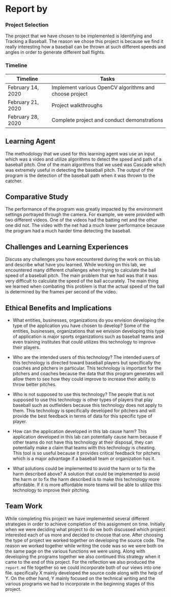 # Report by

### Project Selection

The project that we have chosen to be implemented is Identifying and Tracking a Baseball. The reason we chose this project is because we find it really interesting how a baseball can be thrown at such different speeds and angles in order to generate different ball flights.

### Timeline

| Timeline  | Tasks |
| ----------- | ----------- |
|    February 14, 2020    |    Implement various OpenCV algorithms and choose project   |
|    February 21, 2020    |    Project walkthroughs    |
|    February 28, 2020    |    Complete project and conduct demonstrations    |


## Learning Agent

The methodology that we used for this learning agent was use an input which was a video and utilize algorithms to detect the speed and path of a baseball pitch. One of the main algorithms that we used was Cascade which was extremely useful in detecting the baseball pitch. The output of the program is the detection of the baseball path when it was thrown to the catcher.

## Comparative Study

The performance of the program was greatly impacted by the environment settings portrayed through the camera. For example, we were provided with two different videos. One of the videos had the batting net and the other one did not. The video with the net had a much lower performance because the program had a much harder time detecting the baseball.

## Challenges and Learning Experiences

Discuss any challenges you have encountered during the work on this lab and  describe what have you learned.
While working on this lab, we encountered many different challenges when trying to calculate the ball speed of a baseball pitch. The main problem that we had was that it was very difficult to calculate the speed of the ball accurately. The main thing we learned when combating this problem is that the actual speed of the ball is determined by the frames per second of the video.

## Ethical Benefits and Implications

- What entities, businesses, organizations do you envision developing the type of the application you
  have chosen to develop? Some of the entities, businesses, organizations that we envision developing this type of application is major sports organizations such as baseball teams and even training institutes that could utilizes this technology to improve their players.

- Who are the intended users of this technology? The intended users of this technology is directed toward baseball players but
  specifically the coaches and pitchers in particular. This technology is important for the pitchers and coaches because the data that this program generates will allow them to see how they could improve to increase their ability to throw better pitches.

- Who is not supposed to use this technology? The people that is not supposed to use this technology is other types of players
  that play baseball such as outfielders because this technology does not apply to them. This technology is specifically developed for pitchers and will provide the best feedback in terms of data for this specific type of player.

- How can the application developed in this lab cause harm? This application developed in this lab can potentially cause harm
  because if other teams do not have this technology at their disposal, they can potentially make a claim that teams with this technology is cheating. This tool is so useful because it provides critical feedback for pitchers which is a major advantage if a baseball team or organization has it.

- What solutions could be implemented to avoid the harm or to fix the harm described above? A solution that could be implemented
  to avoid the harm or to fix the harm described is to make this technology more affordable. If it is more affordable more teams will be able to utilize this technology to improve their pitching.

## Team Work

While completing this project we have implemented several different strategies in order to achieve completion of this assignment on time. Initially when we were deciding what project to do we both discussed which project interested each of us more and decided to choose that one. After choosing the type of project we worked together on developing the source code. The reason we worked together while writing the code was so we were both on the same page on the various functions we were using. Along with developing the programs together we also continued this strategy when it came to the end of this project. For the reflection we also produced the `report.md` file together so we could incorporate both of our views into one file. specifically X mainly developed the source code along with the help of Y. On the other hand, Y mainly focused on the technical writing and the various programs we had to incorporate in the beginning stages of this project.
